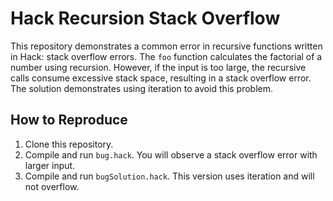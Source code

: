 # Hack Recursion Stack Overflow

This repository demonstrates a common error in recursive functions written in Hack: stack overflow errors.  The `foo` function calculates the factorial of a number using recursion.  However, if the input is too large, the recursive calls consume excessive stack space, resulting in a stack overflow error. The solution demonstrates using iteration to avoid this problem.

## How to Reproduce

1. Clone this repository.
2. Compile and run `bug.hack`.  You will observe a stack overflow error with larger input.
3. Compile and run `bugSolution.hack`. This version uses iteration and will not overflow.
